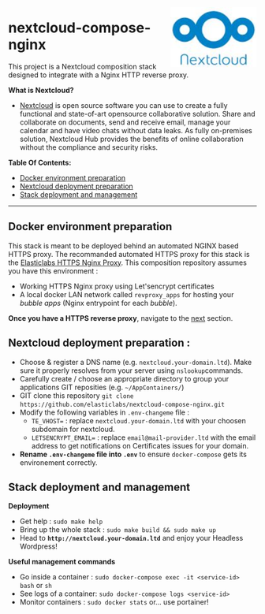 [<img src="https://github.com/elasticlabs/nextcloud-compose-nginx/blob/main/logo.jpg" align="right" width="175px">](https://nextcloud.com/)
# nextcloud-compose-nginx
This project is a Nextcloud composition stack designed to integrate with a Nginx HTTP reverse proxy.


**What is Nextcloud?** 
- [Nextcloud](https://nextcloud.com/) is open source software you can use to create a fully functional and state-of-art opensource collaborative solution. Share and collaborate on documents, send and receive email, manage your calendar and have video chats without data leaks. As fully on-premises solution, Nextcloud Hub provides the benefits of online collaboration without the compliance and security risks.

**Table Of Contents:**
  - [Docker environment preparation](#docker-environment-preparation)
  - [Nextcloud deployment preparation](#nextcloud-deployment-preparation)
  - [Stack deployment and management](#stack-deployment-and-management)

----

## Docker environment preparation 
This stack is meant to be deployed behind an automated NGINX based HTTPS proxy. The recommanded automated HTTPS proxy for this stack is the [Elasticlabs HTTPS Nginx Proxy](https://github.com/elasticlabs/https-nginx-proxy-docker-compose). This composition repository assumes you have this environment :
* Working HTTPS Nginx proxy using Let'sencrypt certificates
* A local docker LAN network called `revproxy_apps` for hosting your *bubble apps* (Nginx entrypoint for each *bubble*). 

**Once you have a HTTPS reverse proxy**, navigate to the  [next](#teamengine-deployment-preparation) section.

## Nextcloud deployment preparation :
* Choose & register a DNS name (e.g. `nextcloud.your-domain.ltd`). Make sure it properly resolves from your server using `nslookup`commands.
* Carefully create / choose an appropriate directory to group your applications GIT reposities (e.g. `~/AppContainers/`)
* GIT clone this repository `git clone https://github.com/elasticlabs/nextcloud-compose-nginx.git`
* Modify the following variables in `.env-changeme` file :
  * `TE_VHOST=` : replace `nextcloud.your-domain.ltd` with your choosen subdomain for nextcloud.
  * `LETSENCRYPT_EMAIL=` : replace `email@mail-provider.ltd` with the email address to get notifications on Certificates issues for your domain. 
* **Rename `.env-changeme` file into `.env`** to ensure `docker-compose` gets its environement correctly.

## Stack deployment and management
**Deployment**
* Get help : `sudo make help`
* Bring up the whole stack : `sudo make build && sudo make up`
* Head to **`http://nextcloud.your-domain.ltd`** and enjoy your Headless Wordpress!

**Useful management commands**
* Go inside a container : `sudo docker-compose exec -it <service-id> bash` or `sh`
* See logs of a container: `sudo docker-compose logs <service-id>`
* Monitor containers : `sudo docker stats` or... use portainer!
